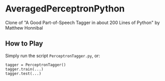 # AveragedPerceptronPython
Clone of "A Good Part-of-Speech Tagger in about 200 Lines of Python" by Matthew Honnibal

## How to Play

Simply run the script `PerceptronTagger.py`, or:

```
tagger = PerceptronTagger()
tagger.train(...)
tagger.test(...)
```
